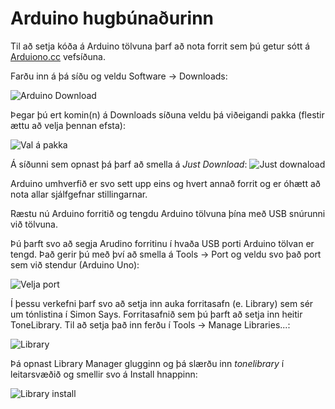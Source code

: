 # Arduino hugbúnaðurinn

Til að setja kóða á Arduino tölvuna þarf að nota forrit sem þú getur sótt á [Arduiono.cc](https://www.arduino.cc) vefsíðuna.

Farðu inn á þá síðu og veldu Software -> Downloads:

![Arduino Download](https://github.com/VESM1VS/H20/blob/master/Myndir/arduino_download_1.png)

Þegar þú ert komin(n) á Downloads síðuna veldu þá viðeigandi pakka (flestir ættu að velja þennan efsta):

![Val á pakka](https://github.com/VESM1VS/H20/blob/master/Myndir/arduino_download_2.png)

Á síðunni sem opnast þá þarf að smella á *Just Download*:
![Just downaload](https://github.com/VESM1VS/H20/blob/master/Myndir/arduino_download_3.png)

Arduino umhverfið er svo sett upp eins og hvert annað forrit og er óhætt að nota allar sjálfgefnar stillingarnar.

Ræstu nú Arduino forritið og tengdu Arduino tölvuna þína með USB snúrunni við tölvuna.

Þú þarft svo að segja Arudino forritinu í hvaða USB porti Arduino tölvan er tengd. Það gerir þú með því að smella á Tools -> Port og veldu svo það port sem við stendur (Arduino Uno):

![Velja port](https://github.com/VESM1VS/H20/blob/master/Myndir/arduino_com_port.png)

Í þessu verkefni þarf svo að setja inn auka forritasafn (e. Library) sem sér um tónlistina í Simon Says. Forritasafnið sem þú þarft að setja inn heitir ToneLibrary. Til að setja það inn ferðu í Tools -> Manage Libraries...:

![Library](https://github.com/VESM1VS/H20/blob/master/Myndir/arduino_library_1.png)

Þá opnast Library Manager glugginn og þá slærðu inn *tonelibrary* í leitarsvæðið og smellir svo á Install hnappinn:

![Library install](https://github.com/VESM1VS/H20/blob/master/Myndir/arduino_library_2.png)
